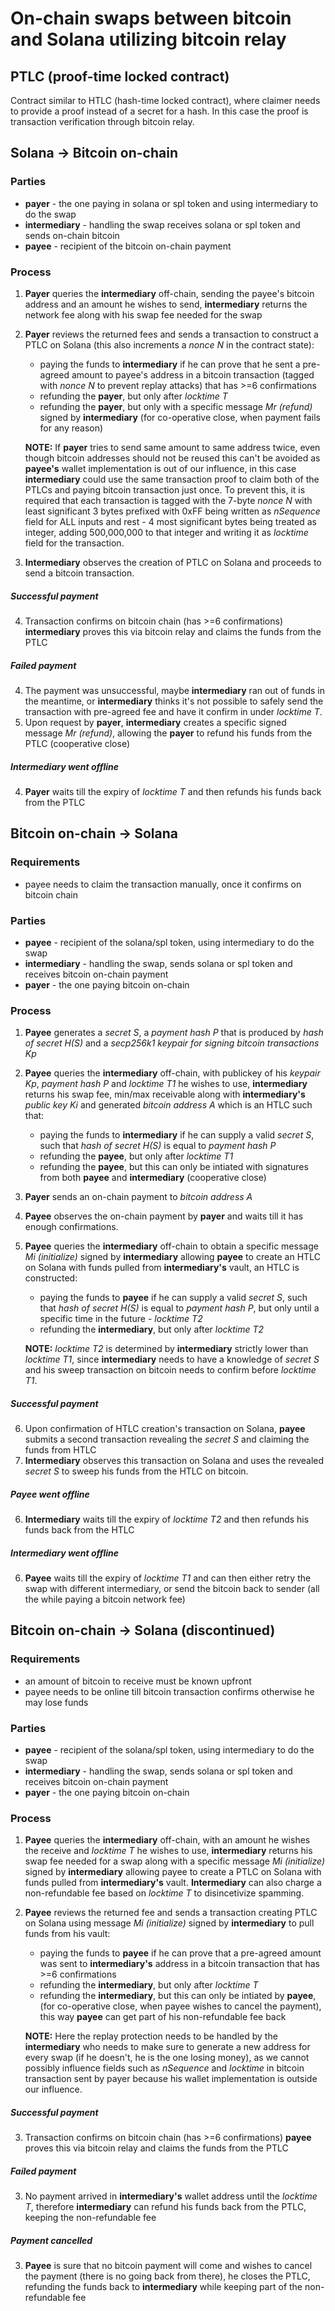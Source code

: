 # On-chain swaps between bitcoin and Solana utilizing bitcoin relay

## PTLC (proof-time locked contract)
Contract similar to HTLC (hash-time locked contract), where claimer needs to provide a proof instead of a secret for a hash. In this case the proof is transaction verification through bitcoin relay.



## Solana -> Bitcoin on-chain

### Parties
- **payer** - the one paying in solana or spl token and using intermediary to do the swap
- **intermediary** - handling the swap receives solana or spl token and sends on-chain bitcoin
- **payee** - recipient of the bitcoin on-chain payment

### Process
1. **Payer** queries the **intermediary** off-chain, sending the payee's bitcoin address and an amount he wishes to send, **intermediary** returns the network fee along with his swap fee needed for the swap
2. **Payer** reviews the returned fees and sends a transaction to construct a PTLC on Solana (this also increments a _nonce N_ in the contract state):
	- paying the funds to **intermediary** if he can prove that he sent a pre-agreed amount to payee's address in a bitcoin transaction (tagged with _nonce N_ to prevent replay attacks) that has >=6 confirmations
	- refunding the **payer**, but only after _locktime T_
	- refunding the **payer**, but only with a specific message _Mr (refund)_ signed by **intermediary** (for co-operative close, when payment fails for any reason)

	**NOTE:** If **payer** tries to send same amount to same address twice, even though bitcoin addresses should not be reused this can't be avoided as **payee's** wallet implementation is out of our influence, in this case **intermediary** could use the same transaction proof to claim both of the PTLCs and paying bitcoin transaction just once. To prevent this, it is required that each transaction is tagged with the 7-byte _nonce N_ with least significant 3 bytes prefixed with 0xFF being written as _nSequence_ field for ALL inputs and rest - 4 most significant bytes being treated as integer, adding 500,000,000 to that integer and writing it as _locktime_ field for the transaction.

3. **Intermediary** observes the creation of PTLC on Solana and proceeds to send a bitcoin transaction.

##### Successful payment
4. Transaction confirms on bitcoin chain (has >=6 confirmations) **intermediary** proves this via bitcoin relay and claims the funds from the PTLC

##### Failed payment
4. The payment was unsuccessful, maybe **intermediary** ran out of funds in the meantime, or **intermediary** thinks it's not possible to safely send the transaction with pre-agreed fee and have it confirm in under _locktime T_.
5. Upon request by **payer**, **intermediary** creates a specific signed message _Mr (refund)_, allowing the **payer** to refund his funds from the PTLC (cooperative close)

##### Intermediary went offline
4. **Payer** waits till the expiry of _locktime T_ and then refunds his funds back from the PTLC



## Bitcoin on-chain -> Solana

### Requirements
- payee needs to claim the transaction manually, once it confirms on bitcoin chain

### Parties
- **payee** - recipient of the solana/spl token, using intermediary to do the swap
- **intermediary** - handling the swap, sends solana or spl token and receives bitcoin on-chain payment
- **payer** - the one paying bitcoin on-chain

### Process
1. **Payee** generates a _secret S_, a _payment hash P_ that is produced by _hash of secret H(S)_ and a _secp256k1 keypair for signing bitcoin transactions Kp_
2. **Payee** queries the **intermediary** off-chain, with publickey of his _keypair Kp_, _payment hash P_ and _locktime T1_ he wishes to use, **intermediary** returns his swap fee, min/max receivable along with **intermediary's** _public key Ki_ and generated _bitcoin address A_ which is an HTLC such that:
	- paying the funds to **intermediary** if he can supply a valid _secret S_, such that _hash of secret H(S)_ is equal to _payment hash P_
	- refunding the **payee**, but only after _locktime T1_
	- refunding the **payee**, but this can only be intiated with signatures from both **payee** and **intermediary** (cooperative close)

3. **Payer** sends an on-chain payment to _bitcoin address A_
4. **Payee** observes the on-chain payment by **payer** and waits till it has enough confirmations.
5. **Payee** queries the **intermediary** off-chain to obtain a specific message _Mi (initialize)_ signed by **intermediary** allowing **payee** to create an HTLC on Solana with funds pulled from **intermediary's** vault, an HTLC is constructed:
	- paying the funds to **payee** if he can supply a valid _secret S_, such that _hash of secret H(S)_ is equal to _payment hash P_, but only until a specific time in the future - _locktime T2_
	- refunding the **intermediary**, but only after _locktime T2_

    **NOTE:** _locktime T2_ is determined by **intermediary** strictly lower than _locktime T1_, since **intermediary** needs to have a knowledge of _secret S_ and his sweep transaction on bitcoin needs to confirm before _locktime T1_.

##### Successful payment
6. Upon confirmation of HTLC creation's transaction on Solana, **payee** submits a second transaction revealing the _secret S_ and claiming the funds from HTLC
7. **Intermediary** observes this transaction on Solana and uses the revealed _secret S_ to sweep his funds from the HTLC on bitcoin.

##### Payee went offline
6. **Intermediary** waits till the expiry of _locktime T2_ and then refunds his funds back from the HTLC

##### Intermediary went offline
6. **Payee** waits till the expiry of _locktime T1_ and can then either retry the swap with different intermediary, or send the bitcoin back to sender (all the while paying a bitcoin network fee)



## Bitcoin on-chain -> Solana (discontinued)

### Requirements
- an amount of bitcoin to receive must be known upfront
- payee needs to be online till bitcoin transaction confirms otherwise he may lose funds

### Parties
- **payee** - recipient of the solana/spl token, using intermediary to do the swap
- **intermediary** - handling the swap, sends solana or spl token and receives bitcoin on-chain payment
- **payer** - the one paying bitcoin on-chain

### Process
1. **Payee** queries the **intermediary** off-chain, with an amount he wishes the receive and _locktime T_ he wishes to use, **intermediary** returns his swap fee needed for a swap along with a specific message _Mi (initialize)_ signed by **intermediary** allowing payee to create a PTLC on Solana with funds pulled from **intermediary's** vault. **Intermediary** can also charge a non-refundable fee based on _locktime T_ to disincetivize spamming.
2. **Payee** reviews the returned fee and sends a transaction creating PTLC on Solana using message _Mi (initialize)_ signed by **intermediary** to pull funds from his vault:
	- paying the funds to **payee** if he can prove that a pre-agreed amount was sent to **intermediary's** address in a bitcoin transaction that has >=6 confirmations
	- refunding the **intermediary**, but only after _locktime T_
	- refunding the **intermediary**, but this can only be intiated by **payee**, (for co-operative close, when payee wishes to cancel the payment), this way **payee** can get part of his non-refundable fee back

	**NOTE:** Here the replay protection needs to be handled by the **intermediary** who needs to make sure to generate a new address for every swap (if he doesn't, he is the one losing money), as we cannot possibly influence fields such as _nSequence_ and _locktime_ in bitcoin transaction sent by payer because his wallet implementation is outside our influence.

##### Successful payment
3. Transaction confirms on bitcoin chain (has >=6 confirmations) **payee** proves this via bitcoin relay and claims the funds from the PTLC

##### Failed payment
3. No payment arrived in **intermediary's** wallet address until the _locktime T_, therefore **intermediary** can refund his funds back from the PTLC, keeping the non-refundable fee

##### Payment cancelled
3. **Payee** is sure that no bitcoin payment will come and wishes to cancel the payment (there is no going back from there), he closes the PTLC, refunding the funds back to **intermediary** while keeping part of the non-refundable fee

